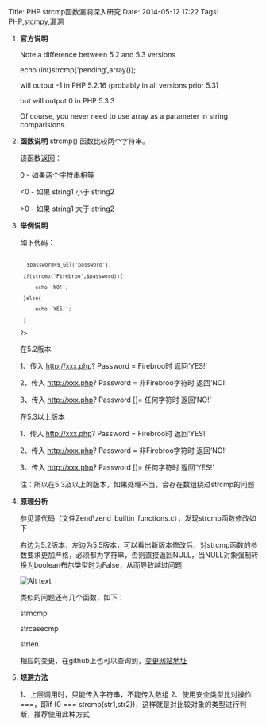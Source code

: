 Title: PHP strcmp函数漏洞深入研究
Date: 2014-05-12 17:22
Tags: PHP,stcmpy,漏洞



1. **官方说明**

    Note a difference between 5.2 and 5.3 versions

    echo (int)strcmp('pending',array());

    will output -1 in PHP 5.2.16 (probably in all versions prior 5.3)

    but will output 0 in PHP 5.3.3

    Of course, you never need to use array as a parameter in string comparisions.

2. **函数说明**
    strcmp() 函数比较两个字符串。

    该函数返回：

    0 - 如果两个字符串相等
     
    <0 - 如果 string1 小于 string2 
    
    \>0 - 如果 string1 大于 string2 

3. **举例说明**

    如下代码：

    <code>
    <?php

        $password=$_GET['password'];

        if(strcmp('Firebroo',$password)){    
            
            echo 'NO!';
        
        }else{   
            
            echo 'YES!';
     
        }

    ?>
    </code>

    在5.2版本

    1、传入 http://xxx.php? Password = Firebroo时            返回‘YES!’

    2、传入 http://xxx.php? Password = 非Firebroo字符时      返回‘NO!’
    
    3、传入 http://xxx.php? Password []= 任何字符时           返回‘NO!’

    在5.3以上版本
    
    1、传入 http://xxx.php? Password = Firebroo时             返回‘YES!’
    
    2、传入 http://xxx.php? Password = 非Firebroo字符时      返回‘NO!’
    
    3、传入 http://xxx.php? Password []= 任何字符时           返回‘YES!’

    注：所以在5.3及以上的版本，如果处理不当，会存在数组绕过strcmp的问题
    
4. **原理分析**

    参见源代码（文件Zend\zend_builtin_functions.c），发现strcmp函数修改如下

    右边为5.2版本，左边为5.5版本，可以看出新版本修改后，对strcmp函数的参数要求更加严格，必须都为字符串，否则直接返回NULL，当NULL对象强制转换为boolean布尔类型时为False，从而导致越过问题

    ![Alt text](/static/images/strcmp-php.GIF)

     类似的问题还有几个函数，如下：

     strncmp
     
     strcasecmp
     
     strlen

    相应的变更，在github上也可以查询到，[变更网站地址][1]

5. **规避方法**

    1、上层调用时，只能传入字符串，不能传入数组
    2、使用安全类型比对操作 ===，即if (0 === strcmp(str1,str2))，这样就是对比较对象的类型进行判断，推荐使用此种方式

[1]: https://github.com/php/php-src/commit/58a673a9094bd26453e2b910b87ae45800ecc88c#L11L326


